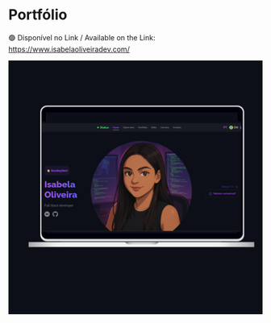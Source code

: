 # Portfólio

🟢 Disponível no Link / Available on the Link: https://www.isabelaoliveiradev.com/

<div align="center">
  <img src="banner-portifolio.png" alt="Banner" width="800px" />
</div>
